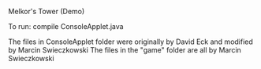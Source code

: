 Melkor's Tower (Demo)

To run: compile ConsoleApplet.java

The files in ConsoleApplet folder were originally by David Eck and modified by Marcin Swieczkowski
The files in the "game" folder are all by Marcin Swieczkowski
